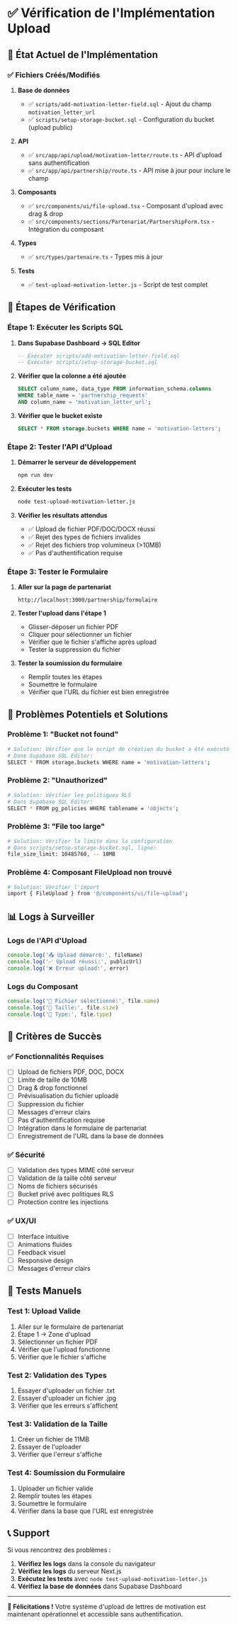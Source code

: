 # ✅ Vérification de l'Implémentation Upload

## 🎯 **État Actuel de l'Implémentation**

### ✅ **Fichiers Créés/Modifiés**

1. **Base de données**
   - ✅ `scripts/add-motivation-letter-field.sql` - Ajout du champ `motivation_letter_url`
   - ✅ `scripts/setup-storage-bucket.sql` - Configuration du bucket (upload public)

2. **API**
   - ✅ `src/app/api/upload/motivation-letter/route.ts` - API d'upload sans authentification
   - ✅ `src/app/api/partnership/route.ts` - API mise à jour pour inclure le champ

3. **Composants**
   - ✅ `src/components/ui/file-upload.tsx` - Composant d'upload avec drag & drop
   - ✅ `src/components/sections/Partenariat/PartnershipForm.tsx` - Intégration du composant

4. **Types**
   - ✅ `src/types/partenaire.ts` - Types mis à jour

5. **Tests**
   - ✅ `test-upload-motivation-letter.js` - Script de test complet

## 🔧 **Étapes de Vérification**

### **Étape 1: Exécuter les Scripts SQL**

1. **Dans Supabase Dashboard → SQL Editor**
   ```sql
   -- Exécuter scripts/add-motivation-letter-field.sql
   -- Exécuter scripts/setup-storage-bucket.sql
   ```

2. **Vérifier que la colonne a été ajoutée**
   ```sql
   SELECT column_name, data_type FROM information_schema.columns 
   WHERE table_name = 'partnership_requests' 
   AND column_name = 'motivation_letter_url';
   ```

3. **Vérifier que le bucket existe**
   ```sql
   SELECT * FROM storage.buckets WHERE name = 'motivation-letters';
   ```

### **Étape 2: Tester l'API d'Upload**

1. **Démarrer le serveur de développement**
   ```bash
   npm run dev
   ```

2. **Exécuter les tests**
   ```bash
   node test-upload-motivation-letter.js
   ```

3. **Vérifier les résultats attendus**
   - ✅ Upload de fichier PDF/DOC/DOCX réussi
   - ✅ Rejet des types de fichiers invalides
   - ✅ Rejet des fichiers trop volumineux (>10MB)
   - ✅ Pas d'authentification requise

### **Étape 3: Tester le Formulaire**

1. **Aller sur la page de partenariat**
   ```
   http://localhost:3000/partnership/formulaire
   ```

2. **Tester l'upload dans l'étape 1**
   - Glisser-déposer un fichier PDF
   - Cliquer pour sélectionner un fichier
   - Vérifier que le fichier s'affiche après upload
   - Tester la suppression du fichier

3. **Tester la soumission du formulaire**
   - Remplir toutes les étapes
   - Soumettre le formulaire
   - Vérifier que l'URL du fichier est bien enregistrée

## 🚨 **Problèmes Potentiels et Solutions**

### **Problème 1: "Bucket not found"**
```bash
# Solution: Vérifier que le script de création du bucket a été exécuté
# Dans Supabase SQL Editor:
SELECT * FROM storage.buckets WHERE name = 'motivation-letters';
```

### **Problème 2: "Unauthorized"**
```bash
# Solution: Vérifier les politiques RLS
# Dans Supabase SQL Editor:
SELECT * FROM pg_policies WHERE tablename = 'objects';
```

### **Problème 3: "File too large"**
```bash
# Solution: Vérifier la limite dans la configuration
# Dans scripts/setup-storage-bucket.sql, ligne:
file_size_limit: 10485760, -- 10MB
```

### **Problème 4: Composant FileUpload non trouvé**
```bash
# Solution: Vérifier l'import
import { FileUpload } from '@/components/ui/file-upload';
```

## 📊 **Logs à Surveiller**

### **Logs de l'API d'Upload**
```typescript
console.log('📤 Upload démarré:', fileName)
console.log('✅ Upload réussi:', publicUrl)
console.log('❌ Erreur upload:', error)
```

### **Logs du Composant**
```typescript
console.log('📁 Fichier sélectionné:', file.name)
console.log('📏 Taille:', file.size)
console.log('📄 Type:', file.type)
```

## 🎯 **Critères de Succès**

### ✅ **Fonctionnalités Requises**
- [ ] Upload de fichiers PDF, DOC, DOCX
- [ ] Limite de taille de 10MB
- [ ] Drag & drop fonctionnel
- [ ] Prévisualisation du fichier uploadé
- [ ] Suppression du fichier
- [ ] Messages d'erreur clairs
- [ ] Pas d'authentification requise
- [ ] Intégration dans le formulaire de partenariat
- [ ] Enregistrement de l'URL dans la base de données

### ✅ **Sécurité**
- [ ] Validation des types MIME côté serveur
- [ ] Validation de la taille côté serveur
- [ ] Noms de fichiers sécurisés
- [ ] Bucket privé avec politiques RLS
- [ ] Protection contre les injections

### ✅ **UX/UI**
- [ ] Interface intuitive
- [ ] Animations fluides
- [ ] Feedback visuel
- [ ] Responsive design
- [ ] Messages d'erreur clairs

## 🧪 **Tests Manuels**

### **Test 1: Upload Valide**
1. Aller sur le formulaire de partenariat
2. Étape 1 → Zone d'upload
3. Sélectionner un fichier PDF
4. Vérifier que l'upload fonctionne
5. Vérifier que le fichier s'affiche

### **Test 2: Validation des Types**
1. Essayer d'uploader un fichier .txt
2. Essayer d'uploader un fichier .jpg
3. Vérifier que les erreurs s'affichent

### **Test 3: Validation de la Taille**
1. Créer un fichier de 11MB
2. Essayer de l'uploader
3. Vérifier que l'erreur s'affiche

### **Test 4: Soumission du Formulaire**
1. Uploader un fichier valide
2. Remplir toutes les étapes
3. Soumettre le formulaire
4. Vérifier dans la base que l'URL est enregistrée

## 📞 **Support**

Si vous rencontrez des problèmes :

1. **Vérifiez les logs** dans la console du navigateur
2. **Vérifiez les logs** du serveur Next.js
3. **Exécutez les tests** avec `node test-upload-motivation-letter.js`
4. **Vérifiez la base de données** dans Supabase Dashboard

---

**🎉 Félicitations !** Votre système d'upload de lettres de motivation est maintenant opérationnel et accessible sans authentification. 